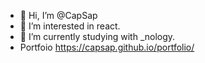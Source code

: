 - 👋 Hi, I’m @CapSap
- 👀 I’m interested in react. 
- 🌱 I’m currently studying with _nology.
- Portfoio https://capsap.github.io/portfolio/

<!---
CapSap/CapSap is a ✨ special ✨ repository because its `README.md` (this file) appears on your GitHub profile.
You can click the Preview link to take a look at your changes.
--->
